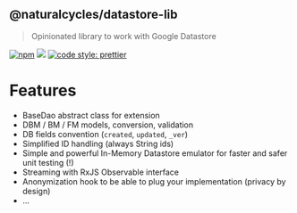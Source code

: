 ## @naturalcycles/datastore-lib

> Opinionated library to work with Google Datastore

[![npm](https://img.shields.io/npm/v/@naturalcycles/datastore-lib/latest.svg)](https://www.npmjs.com/package/@naturalcycles/datastore-lib)
[![](https://circleci.com/gh/NaturalCycles/datastore-lib.svg?style=shield&circle-token=cbb20b471eb9c1d5ed975e28c2a79a45671d78ea)](https://circleci.com/gh/NaturalCycles/datastore-lib)
[![code style: prettier](https://img.shields.io/badge/code_style-prettier-ff69b4.svg?style=flat-square)](https://github.com/prettier/prettier)

# Features

- BaseDao abstract class for extension
- DBM / BM / FM models, conversion, validation
- DB fields convention (`created`, `updated`, `_ver`)
- Simplified ID handling (always String ids)
- Simple and powerful In-Memory Datastore emulator for faster and safer unit testing (!)
- Streaming with RxJS Observable interface
- Anonymization hook to be able to plug your implementation (privacy by design)
- ...

